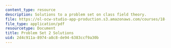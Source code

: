 ```yaml
---
content_type: resource
description: Solutions to a problem set on class field theory.
file: https://ol-ocw-studio-app-production.s3.amazonaws.com/courses/18-786-number-theory-ii-class-field-theory-spring-2016/2d4c911a8974a8c8de946383ccf9a30b_MIT18_786S16_pset2_sol.pdf
file_type: application/pdf
resourcetype: Document
title: Problem Set 2 Solutions
uid: 2d4c911a-8974-a8c8-de94-6383ccf9a30b
---
```

